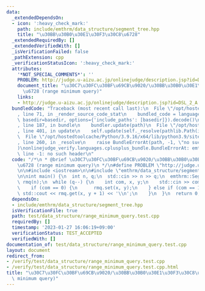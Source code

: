 ```yaml
---
data:
  _extendedDependsOn:
  - icon: ':heavy_check_mark:'
    path: include/emthrm/data_structure/segment_tree.hpp
    title: "\u30BB\u30B0\u30E1\u30F3\u30C8\u6728"
  _extendedRequiredBy: []
  _extendedVerifiedWith: []
  _isVerificationFailed: false
  _pathExtension: cpp
  _verificationStatusIcon: ':heavy_check_mark:'
  attributes:
    '*NOT_SPECIAL_COMMENTS*': ''
    PROBLEM: http://judge.u-aizu.ac.jp/onlinejudge/description.jsp?id=DSL_2_A
    document_title: "\u30C7\u30FC\u30BF\u69CB\u9020/\u30BB\u30B0\u30E1\u30F3\u30C8\
      \u6728 (range minimum query)"
    links:
    - http://judge.u-aizu.ac.jp/onlinejudge/description.jsp?id=DSL_2_A
  bundledCode: "Traceback (most recent call last):\n  File \"/opt/hostedtoolcache/Python/3.9.16/x64/lib/python3.9/site-packages/onlinejudge_verify/documentation/build.py\"\
    , line 71, in _render_source_code_stat\n    bundled_code = language.bundle(stat.path,\
    \ basedir=basedir, options={'include_paths': [basedir]}).decode()\n  File \"/opt/hostedtoolcache/Python/3.9.16/x64/lib/python3.9/site-packages/onlinejudge_verify/languages/cplusplus.py\"\
    , line 187, in bundle\n    bundler.update(path)\n  File \"/opt/hostedtoolcache/Python/3.9.16/x64/lib/python3.9/site-packages/onlinejudge_verify/languages/cplusplus_bundle.py\"\
    , line 401, in update\n    self.update(self._resolve(pathlib.Path(included), included_from=path))\n\
    \  File \"/opt/hostedtoolcache/Python/3.9.16/x64/lib/python3.9/site-packages/onlinejudge_verify/languages/cplusplus_bundle.py\"\
    , line 260, in _resolve\n    raise BundleErrorAt(path, -1, \"no such header\"\
    )\nonlinejudge_verify.languages.cplusplus_bundle.BundleErrorAt: emthrm/data_structure/segment_tree.hpp:\
    \ line -1: no such header\n"
  code: "/*\n * @brief \u30C7\u30FC\u30BF\u69CB\u9020/\u30BB\u30B0\u30E1\u30F3\u30C8\
    \u6728 (range minimum query)\n */\n#define PROBLEM \"http://judge.u-aizu.ac.jp/onlinejudge/description.jsp?id=DSL_2_A\"\
    \n\n#include <iostream>\n\n#include \"emthrm/data_structure/segment_tree.hpp\"\
    \n\nint main() {\n  int n, q;\n  std::cin >> n >> q;\n  emthrm::SegmentTree<emthrm::monoid::RangeMinimumQuery<int>>\
    \ rmq(n);\n  while (q--) {\n    int com, x, y;\n    std::cin >> com >> x >> y;\n\
    \    if (com == 0) {\n      rmq.set(x, y);\n    } else if (com == 1) {\n     \
    \ std::cout << rmq.get(x, y + 1) << '\\n';\n    }\n  }\n  return 0;\n}\n"
  dependsOn:
  - include/emthrm/data_structure/segment_tree.hpp
  isVerificationFile: true
  path: test/data_structure/range_minimum_query.test.cpp
  requiredBy: []
  timestamp: '2023-01-27 16:06:19+09:00'
  verificationStatus: TEST_ACCEPTED
  verifiedWith: []
documentation_of: test/data_structure/range_minimum_query.test.cpp
layout: document
redirect_from:
- /verify/test/data_structure/range_minimum_query.test.cpp
- /verify/test/data_structure/range_minimum_query.test.cpp.html
title: "\u30C7\u30FC\u30BF\u69CB\u9020/\u30BB\u30B0\u30E1\u30F3\u30C8\u6728 (range\
  \ minimum query)"
---
```

